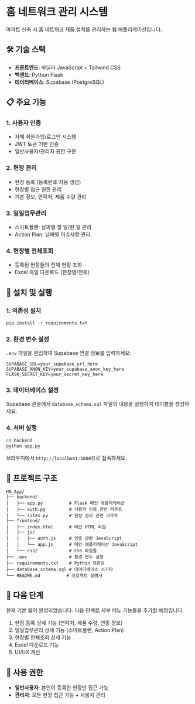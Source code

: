 # 홈 네트워크 관리 시스템

아파트 신축 시 홈 네트워크 제품 설치를 관리하는 웹 애플리케이션입니다.

## 🛠 기술 스택

- **프론트엔드**: 바닐라 JavaScript + Tailwind CSS
- **백엔드**: Python Flask
- **데이터베이스**: Supabase (PostgreSQL)

## 📋 주요 기능

### 1. 사용자 인증
- 자체 회원가입/로그인 시스템
- JWT 토큰 기반 인증
- 일반사용자/관리자 권한 구분

### 2. 현장 관리
- 현장 등록 (등록번호 자동 생성)
- 현장별 접근 권한 관리
- 기본 정보, 연락처, 제품 수량 관리

### 3. 일일업무관리
- 스마트플랜: 날짜별 할 일/한 일 관리
- Action Plan: 날짜별 이슈사항 관리

### 4. 현장별 전체조회
- 등록된 현장들의 전체 현황 조회
- Excel 파일 다운로드 (현장별/전체)

## 🚀 설치 및 실행

### 1. 의존성 설치
```bash
pip install -r requirements.txt
```

### 2. 환경 변수 설정
`.env` 파일을 편집하여 Supabase 연결 정보를 입력하세요:
```
SUPABASE_URL=your_supabase_url_here
SUPABASE_ANON_KEY=your_supabase_anon_key_here
FLASK_SECRET_KEY=your_secret_key_here
```

### 3. 데이터베이스 설정
Supabase 콘솔에서 `database_schema.sql` 파일의 내용을 실행하여 테이블을 생성하세요.

### 4. 서버 실행
```bash
cd backend
python app.py
```

브라우저에서 `http://localhost:5000`으로 접속하세요.

## 📁 프로젝트 구조

```
HN_App/
├── backend/
│   ├── app.py          # Flask 메인 애플리케이션
│   ├── auth.py         # 사용자 인증 관련 라우트
│   └── sites.py        # 현장 관리 관련 라우트
├── frontend/
│   ├── index.html      # 메인 HTML 파일
│   ├── js/
│   │   ├── auth.js     # 인증 관련 JavaScript
│   │   └── app.js      # 메인 애플리케이션 JavaScript
│   └── css/            # CSS 파일들
├── .env                # 환경 변수 설정
├── requirements.txt    # Python 의존성
├── database_schema.sql # 데이터베이스 스키마
└── README.md          # 프로젝트 설명서
```

## 🔧 다음 단계

현재 기본 틀이 완성되었습니다. 다음 단계로 세부 메뉴 기능들을 추가할 예정입니다:

1. 현장 등록 상세 기능 (연락처, 제품 수량, 연동 정보)
2. 일일업무관리 상세 기능 (스마트플랜, Action Plan)
3. 현장별 전체조회 상세 기능
4. Excel 다운로드 기능
5. UI/UX 개선

## 🎯 사용 권한

- **일반사용자**: 본인이 등록한 현장만 접근 가능
- **관리자**: 모든 현장 접근 가능 + 사용자 관리